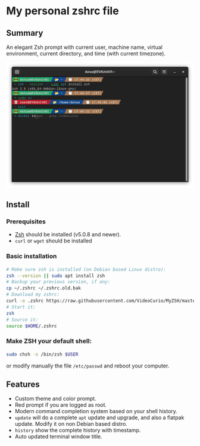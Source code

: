 # My personal zshrc file

## Summary

An elegant Zsh prompt with current user, machine name, virtual environment, current directory, and time (with current timezone).

![screenshot](doc/screenshot2.png)

## Install

### Prerequisites

- [Zsh](https://www.zsh.org) should be installed (v5.0.8 and newer).
- `curl` or `wget` should be installed

### Basic installation
```bash
# Make sure zsh is installed (on Debian based Linux distro):
zsh --version || sudo apt install zsh
# Backup your previous version, if any:
cp ~/.zshrc ~/.zshrc.old.bak
# Download my zshrc:
curl -o .zshrc https://raw.githubusercontent.com/VideoCurio/MyZSH/master/zshrc
# Start it:
zsh
# Source it:
source $HOME/.zshrc
```

### Make ZSH your default shell:
```bash
sudo chsh -s /bin/zsh $USER
```
or modify manually the file `/etc/passwd` and reboot your computer.

## Features

- Custom theme and color prompt.
- Red prompt if you are logged as root.
- Modern command completion system based on your shell history. 
- `update` will do a complete `apt` update and upgrade, and also a flatpak update. Modify it on non Debian based distro.
- `history` show the complete history with timestamp.
- Auto updated terminal window title.
